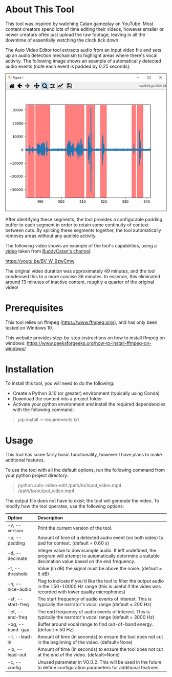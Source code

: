 # About This Tool

This tool was inspired by watching Catan gameplay on YouTube. Most content creators spend lots of time editing their videos,
however smaller or newer creators often just upload the raw footage, leaving in all the downtime of essentially 
watching the clock tick down.

The Auto Video Editor tool extracts audio from an input video file and sets up an audio detection mechanism to highlight
areas where there's vocal activity. The following image shows an example of automatically detected audio events 
(note each event is padded by 0.25 seconds):

![The areas highlighted in pink are automatically detected audio events. The areas not highlighted will be removed](https://github.com/mysterylektro/AutoVideoEditor/blob/master/resources/example_audio_detection.png?raw=true)

After identifying these segments, the tool provides a configurable padding buffer to
each segment in order to retain some continuity of context between cuts. By splicing these segments together, 
the tool automatically removes areas without any audible activity.

The following video shows an example of the tool's capabilities, using a [video](https://www.youtube.com/watch?v=DpuKO_rsptI
) taken from [BuddyCatan's channel](https://www.youtube.com/@buddycatan):

https://youtu.be/BV_W_9zwCmw

The original video duration was approximately 49 minutes, and the tool condensed this to a more concise 36 minutes. 
In essence, this eliminated around 13 minutes of inactive content, roughly a quarter of the original video! 


# Prerequisites

This tool relies on ffmpeg (https://www.ffmpeg.org/), and has only been tested on Windows 10.

This website provides step-by-step instructions on how to install ffmpeg on windows: https://www.geeksforgeeks.org/how-to-install-ffmpeg-on-windows/

# Installation

To install this tool, you will need to do the following:

- Create a Python 3.10 (or greater) environment (typically using Conda)
- Download the content into a project folder
- Activate your python environment and install the required dependencies with the following command:
> pip install -r requirements.txt

# Usage

This tool has some fairly basic functionality, however I have plans to make additonal features.

To use the tool with all the default options, run the following command from your python project directory:

> python auto-video-edit /path/to/input_video.mp4 /path/to/output_video.mp4
 
The output file does not have to exist; the tool will generate the video. To modify how the tool operates, 
use the following options:

| Option            | Description                                                                                                                                                            |
|:------------------|:-----------------------------------------------------------------------------------------------------------------------------------------------------------------------|
| -v, --version     | Print the current version of the tool.                                                                                                                                 |
| -p, --padding     | Amount of time of a detected audio event (on both sides) to pad for context. (default = 0.60 s)                                                                        |
| -d, --decimate    | Integer value to downsample audio. If left undefined, the program will attempt to automatically determine a suitable decimation value based on the end frequency.      |
| -t, --threshold   | Value (in dB) the signal must be above the noise. (default = 5 dB)                                                                                                     |
| -n, --nice-audio  | Flag to indicate if you'd like the tool to filter the output audio in the 150-10000 Hz range (this is useful if the video was recorded with lower quality microphones) |
| -sf, --start-freq | The start frequency of audio events of interest. This is typically the narrator's vocal range (default = 200 Hz)                                                       |
| -ef, --end-freq   | The end frequency of audio events of interest. This is typically the narrator's vocal range (default = 3000 Hz)                                                        |
| -bg, --band-gap   | Buffer around vocal range to find out-of-band energy. (default  = 50 Hz)                                                                                               |
| -li, --lead-in    | Amount of time (in seconds) to ensure the tool does not cut in the beginning of the video. (default=None)                                                              |
| -lo, --lead-out   | Amount of time (in seconds) to ensure the tool does not cut at the end of the video. (default=None)                                                                    |
| -c, --config      | Unused parameter in V0.0.2. This will be used in the future to define configuration parameters for additional features                                                 |
